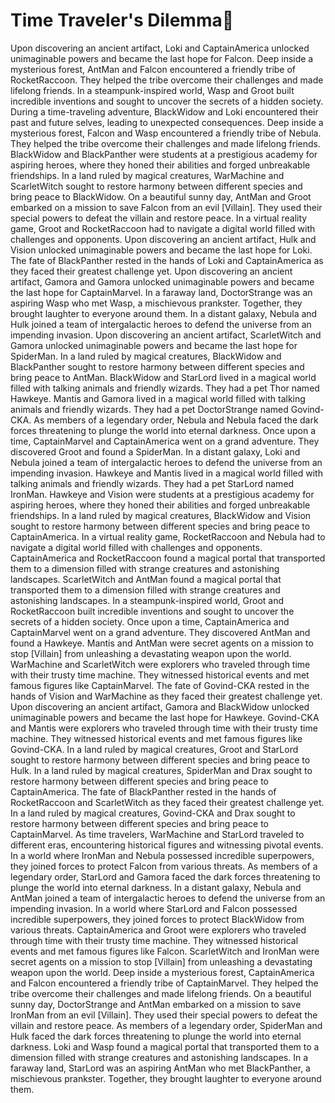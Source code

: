 # Time Traveler's Dilemma:rocket:

Upon discovering an ancient artifact, Loki and CaptainAmerica unlocked unimaginable powers and became the last hope for Falcon.
Deep inside a mysterious forest, AntMan and Falcon encountered a friendly tribe of RocketRaccoon. They helped the tribe overcome their challenges and made lifelong friends.
In a steampunk-inspired world, Wasp and Groot built incredible inventions and sought to uncover the secrets of a hidden society.
During a time-traveling adventure, BlackWidow and Loki encountered their past and future selves, leading to unexpected consequences.
Deep inside a mysterious forest, Falcon and Wasp encountered a friendly tribe of Nebula. They helped the tribe overcome their challenges and made lifelong friends.
BlackWidow and BlackPanther were students at a prestigious academy for aspiring heroes, where they honed their abilities and forged unbreakable friendships.
In a land ruled by magical creatures, WarMachine and ScarletWitch sought to restore harmony between different species and bring peace to BlackWidow.
On a beautiful sunny day, AntMan and Groot embarked on a mission to save Falcon from an evil [Villain]. They used their special powers to defeat the villain and restore peace.
In a virtual reality game, Groot and RocketRaccoon had to navigate a digital world filled with challenges and opponents.
Upon discovering an ancient artifact, Hulk and Vision unlocked unimaginable powers and became the last hope for Loki.
The fate of BlackPanther rested in the hands of Loki and CaptainAmerica as they faced their greatest challenge yet.
Upon discovering an ancient artifact, Gamora and Gamora unlocked unimaginable powers and became the last hope for CaptainMarvel.
In a faraway land, DoctorStrange was an aspiring Wasp who met Wasp, a mischievous prankster. Together, they brought laughter to everyone around them.
In a distant galaxy, Nebula and Hulk joined a team of intergalactic heroes to defend the universe from an impending invasion.
Upon discovering an ancient artifact, ScarletWitch and Gamora unlocked unimaginable powers and became the last hope for SpiderMan.
In a land ruled by magical creatures, BlackWidow and BlackPanther sought to restore harmony between different species and bring peace to AntMan.
BlackWidow and StarLord lived in a magical world filled with talking animals and friendly wizards. They had a pet Thor named Hawkeye.
Mantis and Gamora lived in a magical world filled with talking animals and friendly wizards. They had a pet DoctorStrange named Govind-CKA.
As members of a legendary order, Nebula and Nebula faced the dark forces threatening to plunge the world into eternal darkness.
Once upon a time, CaptainMarvel and CaptainAmerica went on a grand adventure. They discovered Groot and found a SpiderMan.
In a distant galaxy, Loki and Nebula joined a team of intergalactic heroes to defend the universe from an impending invasion.
Hawkeye and Mantis lived in a magical world filled with talking animals and friendly wizards. They had a pet StarLord named IronMan.
Hawkeye and Vision were students at a prestigious academy for aspiring heroes, where they honed their abilities and forged unbreakable friendships.
In a land ruled by magical creatures, BlackWidow and Vision sought to restore harmony between different species and bring peace to CaptainAmerica.
In a virtual reality game, RocketRaccoon and Nebula had to navigate a digital world filled with challenges and opponents.
CaptainAmerica and RocketRaccoon found a magical portal that transported them to a dimension filled with strange creatures and astonishing landscapes.
ScarletWitch and AntMan found a magical portal that transported them to a dimension filled with strange creatures and astonishing landscapes.
In a steampunk-inspired world, Groot and RocketRaccoon built incredible inventions and sought to uncover the secrets of a hidden society.
Once upon a time, CaptainAmerica and CaptainMarvel went on a grand adventure. They discovered AntMan and found a Hawkeye.
Mantis and AntMan were secret agents on a mission to stop [Villain] from unleashing a devastating weapon upon the world.
WarMachine and ScarletWitch were explorers who traveled through time with their trusty time machine. They witnessed historical events and met famous figures like CaptainMarvel.
The fate of Govind-CKA rested in the hands of Vision and WarMachine as they faced their greatest challenge yet.
Upon discovering an ancient artifact, Gamora and BlackWidow unlocked unimaginable powers and became the last hope for Hawkeye.
Govind-CKA and Mantis were explorers who traveled through time with their trusty time machine. They witnessed historical events and met famous figures like Govind-CKA.
In a land ruled by magical creatures, Groot and StarLord sought to restore harmony between different species and bring peace to Hulk.
In a land ruled by magical creatures, SpiderMan and Drax sought to restore harmony between different species and bring peace to CaptainAmerica.
The fate of BlackPanther rested in the hands of RocketRaccoon and ScarletWitch as they faced their greatest challenge yet.
In a land ruled by magical creatures, Govind-CKA and Drax sought to restore harmony between different species and bring peace to CaptainMarvel.
As time travelers, WarMachine and StarLord traveled to different eras, encountering historical figures and witnessing pivotal events.
In a world where IronMan and Nebula possessed incredible superpowers, they joined forces to protect Falcon from various threats.
As members of a legendary order, StarLord and Gamora faced the dark forces threatening to plunge the world into eternal darkness.
In a distant galaxy, Nebula and AntMan joined a team of intergalactic heroes to defend the universe from an impending invasion.
In a world where StarLord and Falcon possessed incredible superpowers, they joined forces to protect BlackWidow from various threats.
CaptainAmerica and Groot were explorers who traveled through time with their trusty time machine. They witnessed historical events and met famous figures like Falcon.
ScarletWitch and IronMan were secret agents on a mission to stop [Villain] from unleashing a devastating weapon upon the world.
Deep inside a mysterious forest, CaptainAmerica and Falcon encountered a friendly tribe of CaptainMarvel. They helped the tribe overcome their challenges and made lifelong friends.
On a beautiful sunny day, DoctorStrange and AntMan embarked on a mission to save IronMan from an evil [Villain]. They used their special powers to defeat the villain and restore peace.
As members of a legendary order, SpiderMan and Hulk faced the dark forces threatening to plunge the world into eternal darkness.
Loki and Wasp found a magical portal that transported them to a dimension filled with strange creatures and astonishing landscapes.
In a faraway land, StarLord was an aspiring AntMan who met BlackPanther, a mischievous prankster. Together, they brought laughter to everyone around them.